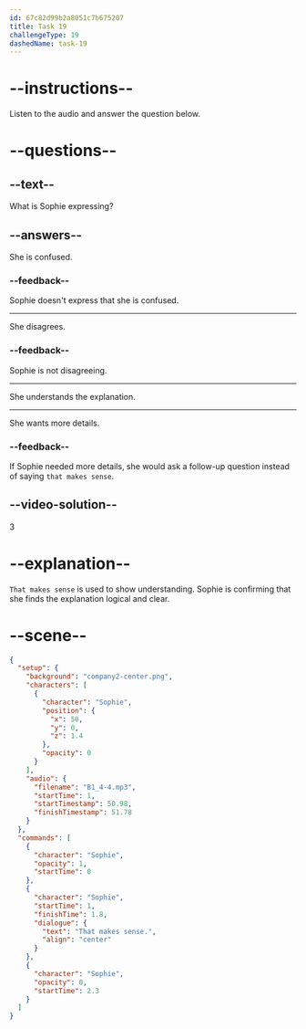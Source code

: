 ```yaml
---
id: 67c82d99b2a8051c7b675207
title: Task 19
challengeType: 19
dashedName: task-19
---
```


<!-- (audio) Sophie: That makes sense. -->

# --instructions--

Listen to the audio and answer the question below.

# --questions--

## --text--

What is Sophie expressing?

## --answers--

She is confused.

### --feedback--

Sophie doesn't express that she is confused.

---

She disagrees.

### --feedback--

Sophie is not disagreeing.

---

She understands the explanation.

---

She wants more details.

### --feedback--

If Sophie needed more details, she would ask a follow-up question instead of saying `that makes sense`.

## --video-solution--

3

# --explanation--

`That makes sense` is used to show understanding. Sophie is confirming that she finds the explanation logical and clear.

# --scene--

```json
{
  "setup": {
    "background": "company2-center.png",
    "characters": [
      {
        "character": "Sophie",
        "position": {
          "x": 50,
          "y": 0,
          "z": 1.4
        },
        "opacity": 0
      }
    ],
    "audio": {
      "filename": "B1_4-4.mp3",
      "startTime": 1,
      "startTimestamp": 50.98,
      "finishTimestamp": 51.78
    }
  },
  "commands": [
    {
      "character": "Sophie",
      "opacity": 1,
      "startTime": 0
    },
    {
      "character": "Sophie",
      "startTime": 1,
      "finishTime": 1.8,
      "dialogue": {
        "text": "That makes sense.",
        "align": "center"
      }
    },
    {
      "character": "Sophie",
      "opacity": 0,
      "startTime": 2.3
    }
  ]
}
```
